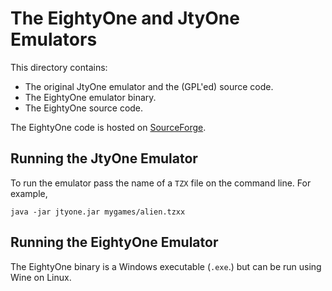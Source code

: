# The EightyOne and JtyOne Emulators
This directory contains:
 * The original JtyOne emulator and the (GPL'ed) source code.
 * The EightyOne emulator binary.
 * The EightyOne source code.

The EightyOne code is hosted on [SourceForge](https://sourceforge.net/projects/eightyone-sinclair-emulator).  

## Running the JtyOne Emulator
To run the emulator pass the name of a `TZX` file on the command line. For example,
```
java -jar jtyone.jar mygames/alien.tzxx
```

## Running the EightyOne Emulator
The EightyOne binary is a Windows executable (`.exe`.) but can be run using Wine on Linux.
